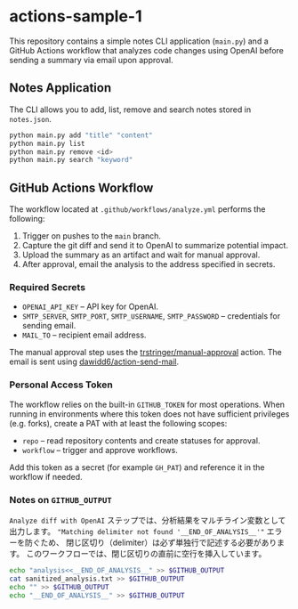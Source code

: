 # actions-sample-1

This repository contains a simple notes CLI application (`main.py`) and a GitHub
Actions workflow that analyzes code changes using OpenAI before sending a summary
via email upon approval.

## Notes Application

The CLI allows you to add, list, remove and search notes stored in `notes.json`.

```bash
python main.py add "title" "content"
python main.py list
python main.py remove <id>
python main.py search "keyword"
```

## GitHub Actions Workflow

The workflow located at `.github/workflows/analyze.yml` performs the following:

1. Trigger on pushes to the `main` branch.
2. Capture the git diff and send it to OpenAI to summarize potential impact.
3. Upload the summary as an artifact and wait for manual approval.
4. After approval, email the analysis to the address specified in secrets.

### Required Secrets

- `OPENAI_API_KEY` – API key for OpenAI.
- `SMTP_SERVER`, `SMTP_PORT`, `SMTP_USERNAME`, `SMTP_PASSWORD` – credentials for sending email.
- `MAIL_TO` – recipient email address.

The manual approval step uses the [trstringer/manual-approval](https://github.com/trstringer/manual-approval)
action. The email is sent using [dawidd6/action-send-mail](https://github.com/dawidd6/action-send-mail).

### Personal Access Token

The workflow relies on the built-in `GITHUB_TOKEN` for most operations. When running in
environments where this token does not have sufficient privileges (e.g. forks), create a
PAT with at least the following scopes:

- `repo` – read repository contents and create statuses for approval.
- `workflow` – trigger and approve workflows.

Add this token as a secret (for example `GH_PAT`) and reference it in the workflow if needed.

### Notes on `GITHUB_OUTPUT`

`Analyze diff with OpenAI` ステップでは、分析結果をマルチライン変数として出力します。
`"Matching delimiter not found '__END_OF_ANALYSIS__'"` エラーを防ぐため、
閉じ区切り（delimiter）は必ず単独行で記述する必要があります。
このワークフローでは、閉じ区切りの直前に空行を挿入しています。

```bash
echo "analysis<<__END_OF_ANALYSIS__" >> $GITHUB_OUTPUT
cat sanitized_analysis.txt >> $GITHUB_OUTPUT
echo "" >> $GITHUB_OUTPUT
echo "__END_OF_ANALYSIS__" >> $GITHUB_OUTPUT
```
